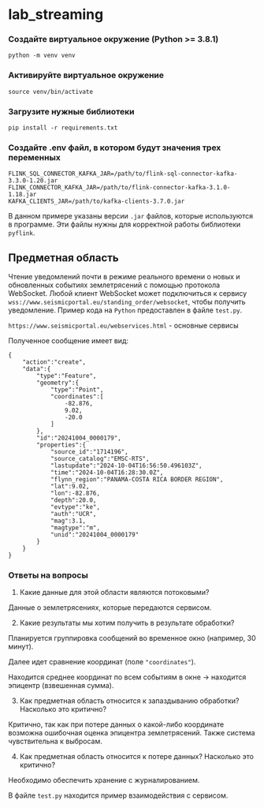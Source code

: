 # lab_streaming

### Создайте виртуальное окружение (Python >= 3.8.1)

```
python -m venv venv
```

### Активируйте виртуальное окружение

```
source venv/bin/activate
```

### Загрузите нужные библиотеки

```
pip install -r requirements.txt
```

### Создайте .env файл, в котором будут значения трех переменных

```
FLINK_SQL_CONNECTOR_KAFKA_JAR=/path/to/flink-sql-connector-kafka-3.3.0-1.20.jar
FLINK_CONNECTOR_KAFKA_JAR=/path/to/flink-connector-kafka-3.1.0-1.18.jar
KAFKA_CLIENTS_JAR=/path/to/kafka-clients-3.7.0.jar
```

В данном примере указаны версии `.jar` файлов, которые используются в программе. Эти файлы нужны для корректной работы библиотеки `pyflink`.

## Предметная область

Чтение уведомлений почти в режиме реального времени о новых и обновленных событиях землетрясений с помощью протокола WebSocket. Любой клиент WebSocket может подключиться к сервису `wss://www.seismicportal.eu/standing_order/websocket`, чтобы получить уведомление. Пример кода на `Python` предоставлен в файле `test.py`.

`https://www.seismicportal.eu/webservices.html` - основные сервисы

Полученное сообщение имеет вид:

```
{
    "action":"create",
    "data":{
        "type":"Feature",
        "geometry":{
            "type":"Point",
            "coordinates":[
                -82.876,
                9.02,
                -20.0
            ]
        },
        "id":"20241004_0000179",
        "properties":{
            "source_id":"1714196",
            "source_catalog":"EMSC-RTS",
            "lastupdate":"2024-10-04T16:56:50.496103Z",
            "time":"2024-10-04T16:28:30.0Z",
            "flynn_region":"PANAMA-COSTA RICA BORDER REGION",
            "lat":9.02,
            "lon":-82.876,
            "depth":20.0,
            "evtype":"ke",
            "auth":"UCR",
            "mag":3.1,
            "magtype":"m",
            "unid":"20241004_0000179"
        }
    }
}
```

### Ответы на вопросы

1. Какие данные для этой области являются потоковыми?

Данные о землетрясениях, которые передаются сервисом.

2. Какие результаты мы хотим получить в результате обработки?

Планируется группировка сообщений во временное окно (например, 30 минут).

Далее идет сравнение координат (поле `"coordinates"`). 

Находится среднее координат по всем событиям в окне -> находится эпицентр (взвешенная сумма).

3. Как предметная область относится к запаздыванию обработки? Насколько это критично?

Критично, так как при потере данных о какой-либо координате возможна ошибочная оценка эпицентра землетрясений. 
Также система чувствительна к выбросам.

4. Как предметная область относится к потере данных? Насколько это критично? 

Необходимо обеспечить хранение с журналированием. 


В файле `test.py` находится пример взаимодействия с сервисом.

